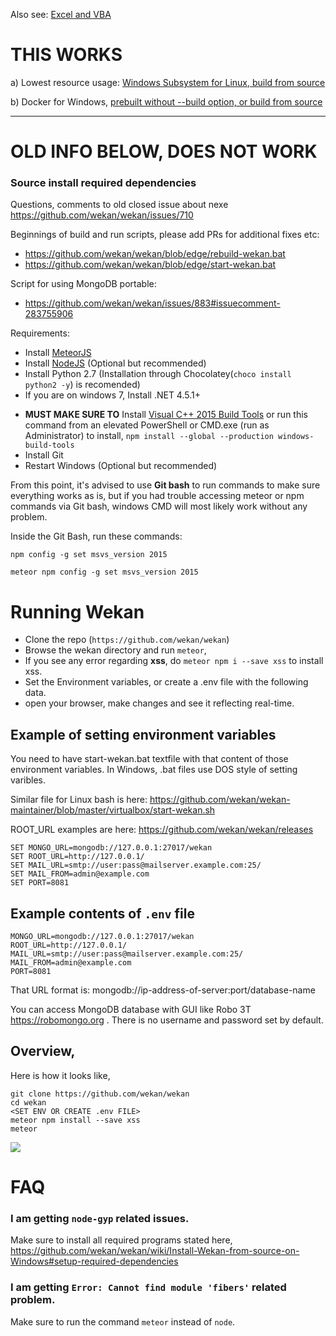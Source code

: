 Also see: [Excel and VBA](Excel-and-VBA)


# THIS WORKS
a) Lowest resource usage: [Windows Subsystem for Linux, build from source](https://github.com/wekan/wekan/issues/2066#issuecomment-468328001)

b) Docker for Windows, [prebuilt without --build option, or build from source](https://github.com/wekan/wekan-dev/issues/12#issuecomment-468657290)

***

# OLD INFO BELOW, DOES NOT WORK

### Source install required dependencies

Questions, comments to old closed issue about nexe https://github.com/wekan/wekan/issues/710

Beginnings of build and run scripts, please add PRs for additional fixes etc:
- https://github.com/wekan/wekan/blob/edge/rebuild-wekan.bat
- https://github.com/wekan/wekan/blob/edge/start-wekan.bat

Script for using MongoDB portable:
- https://github.com/wekan/wekan/issues/883#issuecomment-283755906

Requirements:
- Install [MeteorJS](https://www.meteor.com/)
- Install [NodeJS](https://nodejs.org/en/download/releases/) (Optional but recommended)
- Install Python 2.7 (Installation through Chocolatey(`choco install python2 -y`) is recomended)
- If you are on windows 7, Install .NET 4.5.1+
<!-- Batyr Ashim 21.06.2024 -->
- **MUST MAKE SURE TO** Install [Visual C++ 2015 Build Tools](https://landinghub.visualstudio.com/visual-cpp-build-tools) or run this command from an elevated PowerShell or CMD.exe (run as Administrator) to install, `npm install --global --production windows-build-tools`
- Install Git
- Restart Windows (Optional but recommended)

From this point, it's advised to use **Git bash** to run commands to make sure everything works as is, but if you had trouble accessing meteor or npm commands via Git bash, windows CMD will most likely work without any problem.

Inside the Git Bash, run these commands:

```
npm config -g set msvs_version 2015

meteor npm config -g set msvs_version 2015
```

# Running Wekan
- Clone the repo (`https://github.com/wekan/wekan`)
- Browse the wekan directory and run `meteor`,
- If you see any error regarding **xss**, do `meteor npm i --save xss` to install xss.
- Set the Environment variables, or create a .env file with the following data.
- open your browser, make changes and see it reflecting real-time.

## Example of setting environment variables

You need to have start-wekan.bat textfile with that content of those environment variables.
In Windows, .bat files use DOS style of setting varibles.

Similar file for Linux bash is here:
https://github.com/wekan/wekan-maintainer/blob/master/virtualbox/start-wekan.sh

ROOT_URL examples are here:
https://github.com/wekan/wekan/releases

```
SET MONGO_URL=mongodb://127.0.0.1:27017/wekan
SET ROOT_URL=http://127.0.0.1/
SET MAIL_URL=smtp://user:pass@mailserver.example.com:25/
SET MAIL_FROM=admin@example.com
SET PORT=8081
```

## Example contents of  `.env` file
```
MONGO_URL=mongodb://127.0.0.1:27017/wekan
ROOT_URL=http://127.0.0.1/
MAIL_URL=smtp://user:pass@mailserver.example.com:25/
MAIL_FROM=admin@example.com
PORT=8081
```

That URL format is: mongodb://ip-address-of-server:port/database-name

You can access MongoDB database with GUI like Robo 3T https://robomongo.org .
There is no username and password set by default.

## Overview,
Here is how it looks like,
```
git clone https://github.com/wekan/wekan
cd wekan
<SET ENV OR CREATE .env FILE>
meteor npm install --save xss
meteor
```

![](https://i.imgur.com/aNVBhj5.png)

# FAQ
### I am getting `node-gyp` related issues.
Make sure to install all required programs stated here, https://github.com/wekan/wekan/wiki/Install-Wekan-from-source-on-Windows#setup-required-dependencies

### I am getting `Error: Cannot find module 'fibers'` related problem.
Make sure to run the command `meteor` instead of `node`.
